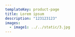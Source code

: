 ```yaml
---
templateKey: product-page
title: Lorem ipsum
description: "123123123"
images:
  - image1: ../../static/3.jpg
---
```

